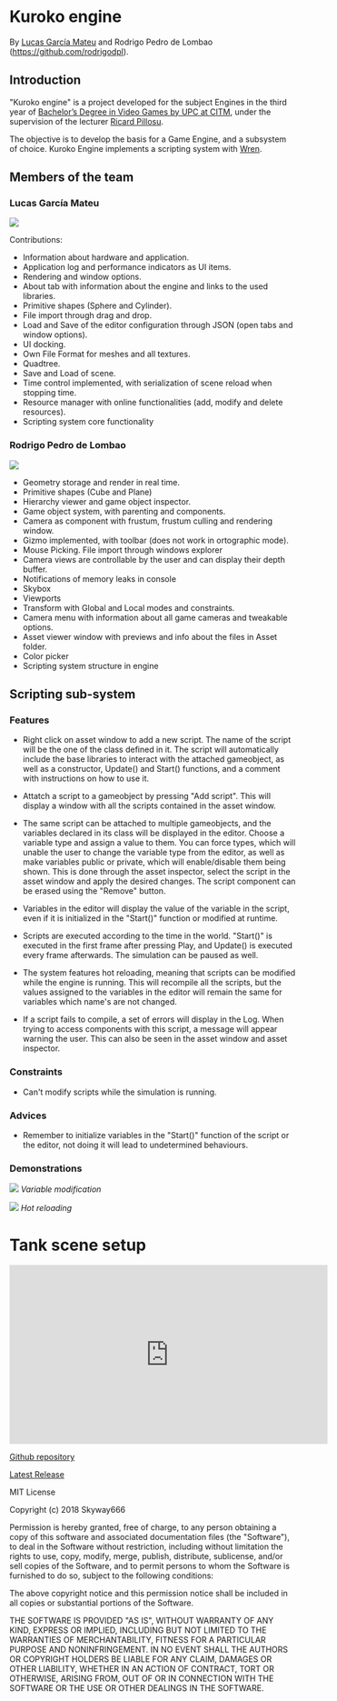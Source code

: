 # Kuroko engine

By [Lucas García Mateu](https://github.com/Skyway666) and Rodrigo Pedro de Lombao (https://github.com/rodrigodpl).

## Introduction

"Kuroko engine" is a project developed for the subject Engines in the third year of [Bachelor’s Degree in
Video Games by UPC at CITM](https://www.citm.upc.edu/ing/estudis/graus-videojocs/), under the supervision of the lecturer [Ricard Pillosu](https://es.linkedin.com/in/ricardpillosu).

The objective is to develop the basis for a Game Engine, and a subsystem of choice. Kuroko Engine implements a scripting system with [Wren](http://wren.io/).

## Members of the team

### Lucas García Mateu

![](https://github.com/Skyway666/Kuroko-Engine/raw/master/Website%20assets/Lucas.jpg)

Contributions:

- Information about hardware and application.
- Application log and performance indicators as UI items.
- Rendering and window options.
- About tab with information about the engine and links to the used libraries.
- Primitive shapes (Sphere and Cylinder).
- File import through drag and drop.
- Load and Save of the editor configuration through JSON (open tabs and window options).
- UI docking.
- Own File Format for meshes and all textures.
- Quadtree.
- Save and Load of scene.
- Time control implemented, with serialization of scene reload when stopping time.
- Resource manager with online functionalities (add, modify and delete resources).
- Scripting system core functionality

### Rodrigo Pedro de Lombao

![](https://github.com/Skyway666/Kuroko-Engine/raw/master/Website%20assets/Rodri.jpg)

- Geometry storage and render in real time.
- Primitive shapes (Cube and Plane)
- Hierarchy viewer and game object inspector.
- Game object system, with parenting and components.
- Camera as component with frustum, frustum culling and rendering window.
- Gizmo implemented, with toolbar (does not work in ortographic mode).
- Mouse Picking.
 File import through windows explorer
- Camera views are controllable by the user and can display their depth buffer.
- Notifications of memory leaks in console
- Skybox
- Viewports
- Transform with Global and Local modes and constraints.
- Camera menu with information about all game cameras and tweakable options.
- Asset viewer window with previews and info about the files in Asset folder.
- Color picker
- Scripting system structure in engine

## Scripting sub-system

### Features 

- Right click on asset window to add a new script. The name of the script will be the one
of the class defined in it. The script will automatically include the base libraries to interact
with the attached gameobject, as well as a constructor, Update() and Start() functions, and a comment with instructions
on how to use it.

- Attatch a script to a gameobject by pressing "Add script". This will display a window with all the scripts contained
in the asset window.

- The same script can be attached to multiple gameobjects, and the variables declared in its class will be displayed
in the editor. Choose a variable type and assign a value to them. You can force types, which will unable the user to change 
the variable type from the editor, as well as make variables public or private, which will enable/disable them being shown.
This is done through the asset inspector, select the script in the asset window and apply the desired changes. The script
component can be erased using the "Remove" button.

- Variables in the editor will display the value of the variable in the script, even if it is initialized in the "Start()"
function or modified at runtime.

- Scripts are executed according to the time in the world. "Start()" is executed in the first frame after pressing Play,
and Update() is executed every frame afterwards. The simulation can be paused as well.

- The system features hot reloading, meaning that scripts can be modified while the engine is running. This will recompile
all the scripts, but the values assigned to the variables in the editor will remain the same for variables which name's
are not changed.

- If a script fails to compile, a set of errors will display in the Log. When trying to access components with this script,
a message will appear warning the user. This can also be seen in the asset window and asset inspector.

### Constraints

- Can't modify scripts while the simulation is running.

### Advices

- Remember to initialize variables in the "Start()" function of the script or the editor, not doing it will lead
to undetermined behaviours.

### Demonstrations

![](https://github.com/Skyway666/Kuroko-Engine/raw/master/Website%20assets/variable%20mod.gif)
*Variable modification*

![](https://github.com/Skyway666/Kuroko-Engine/raw/master/Website%20assets/hot%20reloading.gif)
*Hot reloading*

# Tank scene setup

<iframe width="560" height="315" src="https://www.youtube.com/embed/gAQpB8cvS-Q" frameborder="0" allow="accelerometer; autoplay; encrypted-media; gyroscope; picture-in-picture" allowfullscreen></iframe>


[Github repository](https://github.com/Skyway666/Kuroko-Engine)

[Latest Release]()

MIT License

Copyright (c) 2018 Skyway666

Permission is hereby granted, free of charge, to any person obtaining a copy
of this software and associated documentation files (the "Software"), to deal
in the Software without restriction, including without limitation the rights
to use, copy, modify, merge, publish, distribute, sublicense, and/or sell
copies of the Software, and to permit persons to whom the Software is
furnished to do so, subject to the following conditions:

The above copyright notice and this permission notice shall be included in all
copies or substantial portions of the Software.

THE SOFTWARE IS PROVIDED "AS IS", WITHOUT WARRANTY OF ANY KIND, EXPRESS OR
IMPLIED, INCLUDING BUT NOT LIMITED TO THE WARRANTIES OF MERCHANTABILITY,
FITNESS FOR A PARTICULAR PURPOSE AND NONINFRINGEMENT. IN NO EVENT SHALL THE
AUTHORS OR COPYRIGHT HOLDERS BE LIABLE FOR ANY CLAIM, DAMAGES OR OTHER
LIABILITY, WHETHER IN AN ACTION OF CONTRACT, TORT OR OTHERWISE, ARISING FROM,
OUT OF OR IN CONNECTION WITH THE SOFTWARE OR THE USE OR OTHER DEALINGS IN THE
SOFTWARE.



